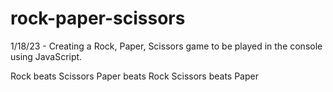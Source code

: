 # rock-paper-scissors

1/18/23 - Creating a Rock, Paper, Scissors game to be played in the console using JavaScript.

Rock beats Scissors
Paper beats Rock
Scissors beats Paper